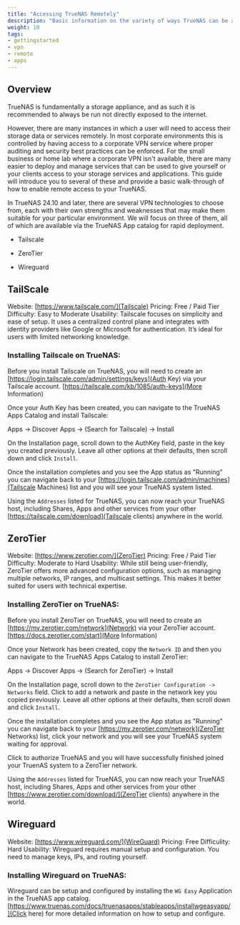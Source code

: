 ```yaml
---
title: "Accessing TrueNAS Remotely"
description: "Basic information on the variety of ways TrueNAS can be accessed remotely"
weight: 10
tags:
- gettingstarted
- vpn
- remote
- apps
---
```


## Overview

TrueNAS is fundamentally a storage appliance, and as such it is recommended to always be run not directly exposed to the internet.

However, there are many instances in which a user will need to access their storage data or services remotely. In most corporate
environments this is controlled by having access to a corporate VPN service where proper auditing and security best practices
can be enforced. For the small business or home lab where a corporate VPN isn't available, there are many easier to deploy and
manage services that can be used to give yourself or your clients access to your storage services and applications. This guide
will introduce you to several of these and provide a basic walk-through of how to enable remote access to your TrueNAS.

In TrueNAS 24.10 and later, there are several VPN technologies to choose from, each with their own strengths and weaknesses that
may make them suitable for your particular environment. We will focus on three of them, all of which are available via the 
TrueNAS App catalog for rapid deployment. 

- Tailscale

- ZeroTier

- Wireguard

## TailScale

Website: [https://www.tailscale.com/](Tailscale)
Pricing: Free / Paid Tier
Difficulty: Easy to Moderate
Usability: Tailscale focuses on simplicity and ease of setup. It uses a centralized control plane and integrates with identity providers like Google or Microsoft for authentication. It’s ideal for users with limited networking knowledge.

### Installing Tailscale on TrueNAS:

Before you install Tailscale on TrueNAS, you will need to create an [https://login.tailscale.com/admin/settings/keys](Auth Key) via your Tailscale account. [https://tailscale.com/kb/1085/auth-keys](More Information)

Once your Auth Key has been created, you can navigate to the TrueNAS Apps Catalog and install Tailscale:

Apps -> Discover Apps -> (Search for Tailscale) -> Install

On the Installation page, scroll down to the AuthKey field, paste in the key you created previously. Leave all other options at their defaults, then scroll down and click `Install`.

Once the installation completes and you see the App status as "Running" you can navigate back to your [https://login.tailscale.com/admin/machines](Tailscale Machines) list and you will see your TrueNAS system listed.

Using the `Addresses` listed for TrueNAS, you can now reach your TrueNAS host, including Shares, Apps and other services from your other [https://tailscale.com/download](Tailscale clients) anywhere in the world. 



## ZeroTier

Website: [https://www.zerotier.com/](ZeroTier)
Pricing: Free / Paid Tier
Difficulty: Moderate to Hard
Usability: While still being user-friendly, ZeroTier offers more advanced configuration options, such as managing multiple networks, IP ranges, and multicast settings. This makes it better suited for users with technical expertise.

### Installing ZeroTier on TrueNAS:

Before you install ZeroTier on TrueNAS, you will need to create an [https://my.zerotier.com/network](Network) via your ZeroTier account. [https://docs.zerotier.com/start](More Information)

Once your Network has been created, copy the `Network ID` and then you can navigate to the TrueNAS Apps Catalog to install ZeroTier:

Apps -> Discover Apps -> (Search for ZeroTier) -> Install

On the Installation page, scroll down to the `ZeroTier Configuration -> Networks` field. Click to add a network and paste in the network key you copied previously. Leave all other options at their defaults, then scroll down and click `Install`.

Once the installation completes and you see the App status as "Running" you can navigate back to your [https://my.zerotier.com/network](ZeroTier Networks) list, click your network and you will see your TrueNAS system waiting for approval.

Click to authorize TrueNAS and you will have successfully finished joined your TruenAS system to a ZeroTier network.

Using the `Addresses` listed for TrueNAS, you can now reach your TrueNAS host, including Shares, Apps and other services from your other [https://www.zerotier.com/download/](ZeroTier clients) anywhere in the world. 



## Wireguard

Website: [https://www.wireguard.com/](WireGuard)
Pricing: Free
Difficulity: Hard
Usability: Wireguard requires manual setup and configuration. You need to manage keys, IPs, and routing yourself.

### Installing Wireguard on TrueNAS:

Wireguard can be setup and configured by installing the `WG Easy` Application in the TrueNAS app catalog. [https://www.truenas.com/docs/truenasapps/stableapps/installwgeasyapp/](Click here) for more detailed information on how to setup and configure.
